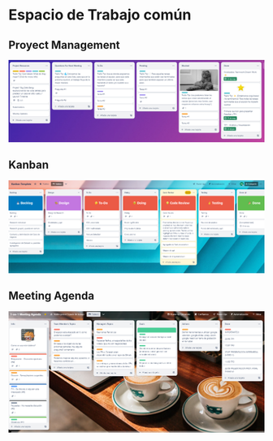 # Espacio de Trabajo común

## Proyect Management 

<p align="center">
  <img src="https://github.com/NoeliaFerrero/Proyecto_MentoriaFAMAF_2023/blob/b8ecfa3efd323c85e999afa0d21563b5d6759fdd/Trello/proyect%20managenent.png">
</p>
</div>

## Kanban

<p align="center">
  <img src="https://github.com/NoeliaFerrero/Proyecto_MentoriaFAMAF_2023/blob/83eb100718b887056664a42b37a609893afea00b/Trello/kanban.png">
</p>
</div>

## Meeting Agenda

<p align="center">
  <img src="https://github.com/NoeliaFerrero/Proyecto_MentoriaFAMAF_2023/blob/b8ecfa3efd323c85e999afa0d21563b5d6759fdd/Trello/meeting%20agenda.png">
</p>
</div>





